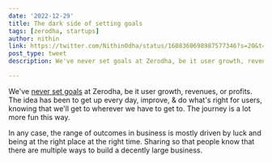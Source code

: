 ```yaml
---
date: '2022-12-29'
title: The dark side of setting goals  
tags: [zerodha, startups]
author: nithin
link: https://twitter.com/Nithin0dha/status/1608360698987577346?s=20&t=-vI4_KP9fZxbhAsqckAWYg
post_type: tweet
description: We've never set goals at Zerodha, be it user growth, revenues, or profits...

---
```


We've [never set goals](https://penntoday.upenn.edu/node/149894) at Zerodha, be it user growth, revenues, or profits. The idea has been to get up every day, improve, & do what's right for users, knowing that we'll get to wherever we have to get to. The journey is a lot more fun this way. 

In any case, the range of outcomes in business is mostly driven by luck and being at the right place at the right time. Sharing so that people know that there are multiple ways to build a decently large business.



